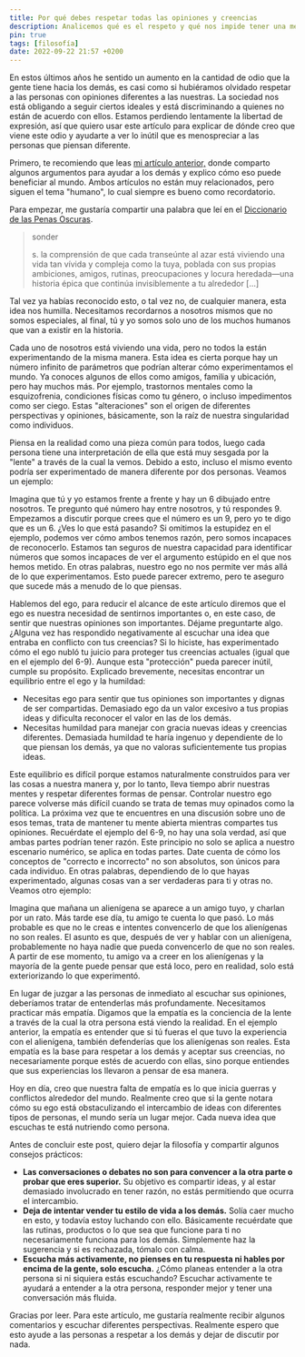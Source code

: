 ```yaml
---
title: Por qué debes respetar todas las opiniones y creencias
description: Analicemos qué es el respeto y qué nos impide tener una mente abierta y respetar las opiniones de los demás.
pin: true
tags: [filosofía]
date: 2022-09-22 21:57 +0200
---
```


En estos últimos años he sentido un aumento en la cantidad de odio que la gente tiene hacia los demás, es casi como si hubiéramos olvidado respetar a las personas con opiniones diferentes a las nuestras. La sociedad nos está obligando a seguir ciertos ideales y está discriminando a quienes no están de acuerdo con ellos. Estamos perdiendo lentamente la libertad de expresión, así que quiero usar este artículo para explicar de dónde creo que viene este odio y ayudarte a ver lo inútil que es menospreciar a las personas que piensan diferente.

Primero, te recomiendo que leas [mi artículo anterior,](https://monkeyandres.com/post/improve-the-world-by-helping-others/) donde comparto algunos argumentos para ayudar a los demás y explico cómo eso puede beneficiar al mundo. Ambos artículos no están muy relacionados, pero siguen el tema "humano", lo cual siempre es bueno como recordatorio.

Para empezar, me gustaría compartir una palabra que leí en el [Diccionario de las Penas Oscuras](https://www.dictionaryofobscuresorrows.com/).

> sonder
>
> s. la comprensión de que cada transeúnte al azar está viviendo una vida tan vívida y compleja como la tuya, poblada con sus propias ambiciones, amigos, rutinas, preocupaciones y locura heredada—una historia épica que continúa invisiblemente a tu alrededor [...]

Tal vez ya habías reconocido esto, o tal vez no, de cualquier manera, esta idea nos humilla. Necesitamos recordarnos a nosotros mismos que no somos especiales, al final, tú y yo somos solo uno de los muchos humanos que van a existir en la historia.

Cada uno de nosotros está viviendo una vida, pero no todos la están experimentando de la misma manera. Esta idea es cierta porque hay un número infinito de parámetros que podrían alterar cómo experimentamos el mundo. Ya conoces algunos de ellos como amigos, familia y ubicación, pero hay muchos más. Por ejemplo, trastornos mentales como la esquizofrenia, condiciones físicas como tu género, o incluso impedimentos como ser ciego. Estas "alteraciones" son el origen de diferentes perspectivas y opiniones, básicamente, son la raíz de nuestra singularidad como individuos.

Piensa en la realidad como una pieza común para todos, luego cada persona tiene una interpretación de ella que está muy sesgada por la "lente" a través de la cual la vemos. Debido a esto, incluso el mismo evento podría ser experimentado de manera diferente por dos personas. Veamos un ejemplo:

Imagina que tú y yo estamos frente a frente y hay un 6 dibujado entre nosotros. Te pregunto qué número hay entre nosotros, y tú respondes 9. Empezamos a discutir porque crees que el número es un 9, pero yo te digo que es un 6. ¿Ves lo que está pasando? Si omitimos la estupidez en el ejemplo, podemos ver cómo ambos tenemos razón, pero somos incapaces de reconocerlo. Estamos tan seguros de nuestra capacidad para identificar números que somos incapaces de ver el argumento estúpido en el que nos hemos metido. En otras palabras, nuestro ego no nos permite ver más allá de lo que experimentamos. Esto puede parecer extremo, pero te aseguro que sucede más a menudo de lo que piensas.

Hablemos del ego, para reducir el alcance de este artículo diremos que el ego es nuestra necesidad de sentirnos importantes o, en este caso, de sentir que nuestras opiniones son importantes. Déjame preguntarte algo. ¿Alguna vez has respondido negativamente al escuchar una idea que entraba en conflicto con tus creencias? Si lo hiciste, has experimentado cómo el ego nubló tu juicio para proteger tus creencias actuales (igual que en el ejemplo del 6-9). Aunque esta "protección" pueda parecer inútil, cumple su propósito. Explicado brevemente, necesitas encontrar un equilibrio entre el ego y la humildad:

- Necesitas ego para sentir que tus opiniones son importantes y dignas de ser compartidas. Demasiado ego da un valor excesivo a tus propias ideas y dificulta reconocer el valor en las de los demás.
- Necesitas humildad para manejar con gracia nuevas ideas y creencias diferentes. Demasiada humildad te haría ingenuo y dependiente de lo que piensan los demás, ya que no valoras suficientemente tus propias ideas.

Este equilibrio es difícil porque estamos naturalmente construidos para ver las cosas a nuestra manera y, por lo tanto, lleva tiempo abrir nuestras mentes y respetar diferentes formas de pensar. Controlar nuestro ego parece volverse más difícil cuando se trata de temas muy opinados como la política. La próxima vez que te encuentres en una discusión sobre uno de esos temas, trata de mantener tu mente abierta mientras compartes tus opiniones. Recuérdate el ejemplo del 6-9, no hay una sola verdad, así que ambas partes podrían tener razón. Este principio no solo se aplica a nuestro escenario numérico, se aplica en todas partes. Date cuenta de cómo los conceptos de "correcto e incorrecto" no son absolutos, son únicos para cada individuo. En otras palabras, dependiendo de lo que hayas experimentado, algunas cosas van a ser verdaderas para ti y otras no. Veamos otro ejemplo:

Imagina que mañana un alienígena se aparece a un amigo tuyo, y charlan por un rato. Más tarde ese día, tu amigo te cuenta lo que pasó. Lo más probable es que no le creas e intentes convencerlo de que los alienígenas no son reales. El asunto es que, después de ver y hablar con un alienígena, probablemente no haya nadie que pueda convencerlo de que no son reales. A partir de ese momento, tu amigo va a creer en los alienígenas y la mayoría de la gente puede pensar que está loco, pero en realidad, solo está exteriorizando lo que experimentó.

En lugar de juzgar a las personas de inmediato al escuchar sus opiniones, deberíamos tratar de entenderlas más profundamente. Necesitamos practicar más empatía. Digamos que la empatía es la conciencia de la lente a través de la cual la otra persona está viendo la realidad. En el ejemplo anterior, la empatía es entender que si tú fueras el que tuvo la experiencia con el alienígena, también defenderías que los alienígenas son reales. Esta empatía es la base para respetar a los demás y aceptar sus creencias, no necesariamente porque estés de acuerdo con ellas, sino porque entiendes que sus experiencias los llevaron a pensar de esa manera.

Hoy en día, creo que nuestra falta de empatía es lo que inicia guerras y conflictos alrededor del mundo. Realmente creo que si la gente notara cómo su ego está obstaculizando el intercambio de ideas con diferentes tipos de personas, el mundo sería un lugar mejor. Cada nueva idea que escuchas te está nutriendo como persona.

Antes de concluir este post, quiero dejar la filosofía y compartir algunos consejos prácticos:

- **Las conversaciones o debates no son para convencer a la otra parte o probar que eres superior.**
  Su objetivo es compartir ideas, y al estar demasiado involucrado en tener razón, no estás permitiendo que ocurra el intercambio.
- **Deja de intentar vender tu estilo de vida a los demás.**
  Solía caer mucho en esto, y todavía estoy luchando con ello. Básicamente recuérdate que las rutinas, productos o lo que sea que funcione para ti no necesariamente funciona para los demás. Simplemente haz la sugerencia y si es rechazada, tómalo con calma.
- **Escucha más activamente, no pienses en tu respuesta ni hables por encima de la gente, solo escucha.**
  ¿Cómo planeas entender a la otra persona si ni siquiera estás escuchando? Escuchar activamente te ayudará a entender a la otra persona, responder mejor y tener una conversación más fluida.

Gracias por leer. Para este artículo, me gustaría realmente recibir algunos comentarios y escuchar diferentes perspectivas. Realmente espero que esto ayude a las personas a respetar a los demás y dejar de discutir por nada.